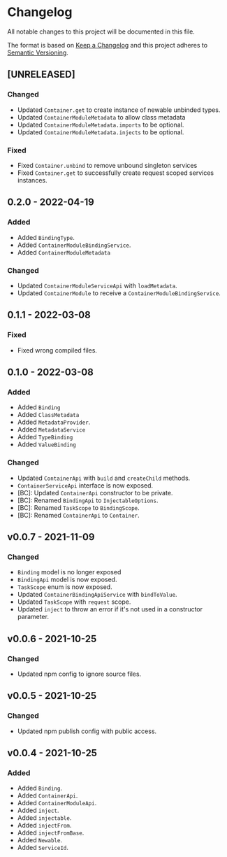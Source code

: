 # Changelog
All notable changes to this project will be documented in this file.

The format is based on [Keep a Changelog](http://keepachangelog.com/en/1.0.0/)
and this project adheres to [Semantic Versioning](http://semver.org/spec/v2.0.0.html).

<!--
## [UNRELEASED]

### Added
### Changed
### Deprecated
### Removed
### Fixed
### Security
### Docs
-->




## [UNRELEASED]

### Changed
- Updated `Container.get` to create instance of newable unbinded types.
- Updated `ContainerModuleMetadata` to allow class metadata
- Updated `ContainerModuleMetadata.imports` to be optional.
- Updated `ContainerModuleMetadata.injects` to be optional.

### Fixed
- Fixed `Container.unbind` to remove unbound singleton services
- Fixed `Container.get` to successfully create request scoped services instances.




## 0.2.0 - 2022-04-19

### Added
- Added `BindingType`.
- Added `ContainerModuleBindingService`.
- Added `ContainerModuleMetadata`

### Changed
- Updated `ContainerModuleServiceApi` with `loadMetadata`.
- Updated `ContainerModule` to receive a `ContainerModuleBindingService`.




## 0.1.1 - 2022-03-08

### Fixed
- Fixed wrong compiled files.




## 0.1.0 - 2022-03-08

### Added
- Added `Binding`
- Added `ClassMetadata`
- Added `MetadataProvider`.
- Added `MetadataService`
- Added `TypeBinding`
- Added `ValueBinding`

### Changed
- Updated `ContainerApi` with `build` and `createChild` methods.
- `ContainerServiceApi` interface is now exposed.
- [BC]: Updated `ContainerApi` constructor to be private.
- [BC]: Renamed `BindingApi` to `InjectableOptions`.
- [BC]: Renamed `TaskScope` to `BindingScope`.
- [BC]: Renamed `ContainerApi` to `Container`.



## v0.0.7 - 2021-11-09

### Changed
- `Binding` model is no longer exposed
- `BindingApi` model is now exposed.
- `TaskScope` enum is now exposed.
- Updated `ContainerBindingApiService` with `bindToValue`.
- Updated `TaskScope` with `request` scope.
- Updated `inject` to throw an error if it's not used in a constructor parameter.




## v0.0.6 - 2021-10-25

### Changed
- Updated npm config to ignore source files.




## v0.0.5 - 2021-10-25

### Changed
- Updated npm publish config with public access.




## v0.0.4 - 2021-10-25

### Added
- Added `Binding`.
- Added `ContainerApi`.
- Added `ContainerModuleApi`.
- Added `inject`.
- Added `injectable`.
- Added `injectFrom`.
- Added `injectFromBase`.
- Added `Newable`.
- Added `ServiceId`.



